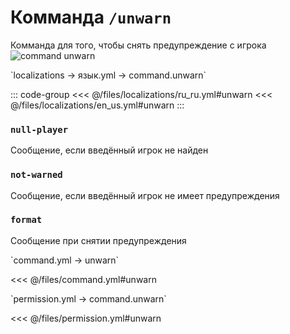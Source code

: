 # Комманда `/unwarn`

Комманда для того, чтобы снять предупреждение с игрока
![command unwarn](/commandunwarn.png)

[//]: # (localization)
<!--@include: @/parts/words.md#localization--> 
<!--@include: @/parts/words.md#path--> `localizations → язык.yml → command.unwarn`

<!--@include: @/parts/words.md#default--> 

::: code-group
<<< @/files/localizations/ru_ru.yml#unwarn
<<< @/files/localizations/en_us.yml#unwarn
:::

### `null-player`

Сообщение, если введённый игрок не найден

### `not-warned`

Сообщение, если введённый игрок не имеет предупреждения

### `format`

Сообщение при снятии предупреждения

[//]: # (command.yml)
<!--@include: @/parts/words.md#setting-->
<!--@include: @/parts/words.md#path--> `command.yml → unwarn`

<!--@include: @/parts/words.md#default-->
<<< @/files/command.yml#unwarn

<!--@include: @/parts/enable.md-->
<!--@include: @/parts/range.md-->
<!--@include: @/parts/aliases.md-->
<!--@include: @/parts/destination.md-->
<!--@include: @/parts/cooldown.md-->
<!--@include: @/parts/sound.md-->

[//]: # (permission.yml)
<!--@include: @/parts/words.md#permission-->
<!--@include: @/parts/words.md#path--> `permission.yml → command.unwarn`

<!--@include: @/parts/words.md#default-->
<<< @/files/permission.yml#unwarn

<!--@include: @/parts/permission/permissionTier3.md-->
<!--@include: @/parts/permission/cooldown.md-->
<!--@include: @/parts/permission/sound.md-->

